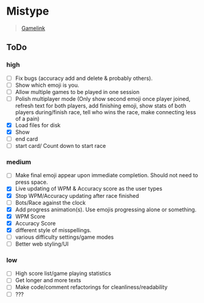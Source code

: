 # Mistype

> [Gamelink](https://daedricreign.github.io/GGJ2020/)

## ToDo

### high

- [ ] Fix bugs (accuracy add and delete & probably others).
- [ ] Show which emoji is you. 
- [ ] Allow multiple games to be played in one session
- [ ] Polish multiplayer mode (Only show second emoji once player joined, 
refresh text for both players, 
add finishing emoji, 
show stats of both players during/finish race,
tell who wins the race, 
make connecting less of a pain)
- [X] Load files for disk
- [X] Show 
- [ ] end card
- [ ] start card/ Count down to start race

### medium

- [ ] Make final emoji appear upon immediate completion. Should not need to press space. 
- [X] Live updating of WPM & Accuracy score as the user types
- [X] Stop WPM/Accuracy updating after race finished
- [ ] Bots/Race against the clock
- [X] Add progress animation(s). Use emojis progressing alone or something. 
- [X] WPM Score
- [X] Accuracy Score
- [X] different style of misspellings.
- [ ] various difficulty settings/game modes
- [ ] Better web styling/UI

### low
- [ ] High score list/game playing statistics
- [ ] Get longer and more texts
- [ ] Make code/comment refactorings for cleanliness/readability
- [ ] ???